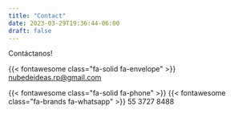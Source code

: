 ```yaml
---
title: "Contact"
date: 2023-03-29T19:36:44-06:00
draft: false
---
```

Contáctanos!

{{< fontawesome class="fa-solid fa-envelope" >}} nubedeideas.rp@gmail.com

{{< fontawesome class="fa-solid fa-phone" >}} {{< fontawesome class="fa-brands fa-whatsapp" >}} 55 3727 8488